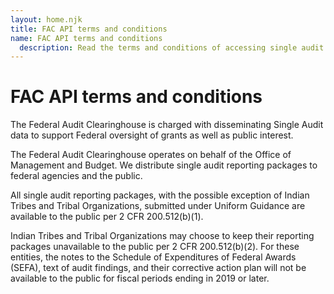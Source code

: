 ```yaml
---
layout: home.njk
title: FAC API terms and conditions
name: FAC API terms and conditions
  description: Read the terms and conditions of accessing single audit data via the FAC API.
---
```


# FAC API terms and conditions

The Federal Audit Clearinghouse is charged with disseminating Single Audit data to support Federal oversight of grants as well as public interest.

The Federal Audit Clearinghouse operates on behalf of the Office of Management and Budget. We distribute single audit reporting packages to federal agencies and the public.

All single audit reporting packages, with the possible exception of Indian Tribes and Tribal Organizations, submitted under Uniform Guidance are available to the public per 2 CFR 200.512(b)(1).

Indian Tribes and Tribal Organizations may choose to keep their reporting packages unavailable to the public per 2 CFR 200.512(b)(2). For these entities, the notes to the Schedule of Expenditures of Federal Awards (SEFA), text of audit findings, and their corrective action plan will not be available to the public for fiscal periods ending in 2019 or later.

